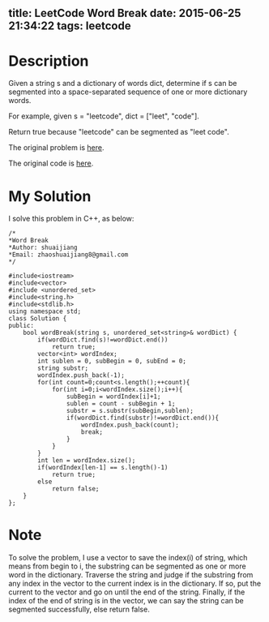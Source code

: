 title: LeetCode Word Break
date: 2015-06-25 21:34:22
tags: leetcode
---




# Description
Given a string s and a dictionary of words dict, determine if s can be segmented into a space-separated sequence of one or more dictionary words.

For example, given
s = "leetcode",
dict = ["leet", "code"].

Return true because "leetcode" can be segmented as "leet code".

The original problem is [here](https://leetcode.com/problems/word-break/ "Problem").

The original code is [here](https://github.com/shuaijiang/LeetCode/blob/master/WordBreak.cpp "Code").
<!--more-->

# My Solution
I solve this problem in C++, as below:


	/*
	*Word Break
	*Author: shuaijiang
	*Email: zhaoshuaijiang8@gmail.com
	*/
	
	#include<iostream>
	#include<vector>
	#include <unordered_set>
	#include<string.h>
	#include<stdlib.h>
	using namespace std;
	class Solution {
	public:
	    bool wordBreak(string s, unordered_set<string>& wordDict) {
	        if(wordDict.find(s)!=wordDict.end())
	        	return true;
	        vector<int> wordIndex;
			int sublen = 0, subBegin = 0, subEnd = 0;
	        string substr;
	        wordIndex.push_back(-1);
			for(int count=0;count<s.length();++count){
				for(int i=0;i<wordIndex.size();i++){
					subBegin = wordIndex[i]+1;
					sublen = count - subBegin + 1;
		        	substr = s.substr(subBegin,sublen);
					if(wordDict.find(substr)!=wordDict.end()){
						wordIndex.push_back(count);
						break;
					}
				}
	        }
	        int len = wordIndex.size();
	        if(wordIndex[len-1] == s.length()-1)
				return true;
			else
	        	return false;
	    }
	};

# Note
To solve the problem, I use a vector to save the index(i) of string, which means from begin to i, the substring can be segmented as one or more word in the dictionary. Traverse the string and judge if the substring from any index in the vector to the current index is in the dictionary. If so, put the current to the vector and go on until the end of the string.
Finally, if the index of the end of string is in the vector, we can say the string can be segmented successfully, else return false.
